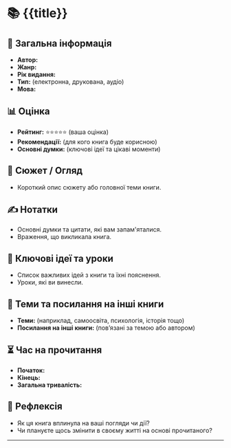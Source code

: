 # 📚 {{title}}

## 📖 Загальна інформація
- **Автор:** 
- **Жанр:** 
- **Рік видання:** 
- **Тип:** (електронна, друкована, аудіо)
- **Мова:** 

## 📊 Оцінка
- **Рейтинг:** ⭐⭐⭐⭐⭐ (ваша оцінка)
- **Рекомендації:** (для кого книга буде корисною)
- **Основні думки:** (ключові ідеї та цікаві моменти)

## 📝 Сюжет / Огляд
- Короткий опис сюжету або головної теми книги. 

## ✍️ Нотатки
- Основні думки та цитати, які вам запам'яталися.
- Враження, що викликала книга.

## 📌 Ключові ідеї та уроки
- Список важливих ідей з книги та їхні пояснення.
- Уроки, які ви винесли.

## 📂 Теми та посилання на інші книги
- **Теми:** (наприклад, самоосвіта, психологія, історія тощо)
- **Посилання на інші книги:** (пов’язані за темою або автором)

## ⏳ Час на прочитання
- **Початок:** 
- **Кінець:** 
- **Загальна тривалість:** 

## 🤔 Рефлексія
- Як ця книга вплинула на ваші погляди чи дії?
- Чи плануєте щось змінити в своєму житті на основі прочитаного?

---


